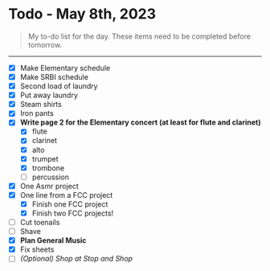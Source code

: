 # Todo - May 8th, 2023
> My to-do list for the day.
> These items need to be completed before tomorrow.
___

 - [x] Make Elementary schedule
 - [x] Make SRBI schedule
 - [x] Second load of laundry
 - [x] Put away laundry
 - [x] Steam shirts
 - [x] Iron pants
 - [x] **Write page 2 for the Elementary concert (at least for flute and clarinet)**
    - [x] flute
    - [x] clarinet
    - [x] alto
    - [x] trumpet
    - [x] trombone
    - [ ] percussion 
 - [x] One Asmr project
 - [x] One line from a FCC project
    - [x] Finish one FCC project 
    - [x] Finish two FCC projects!
 - [ ] Cut toenails
 - [ ] Shave
 - [x] **Plan General Music**
 - [x] Fix sheets
 - [ ] *(Optional) Shop at Stop and Shop*